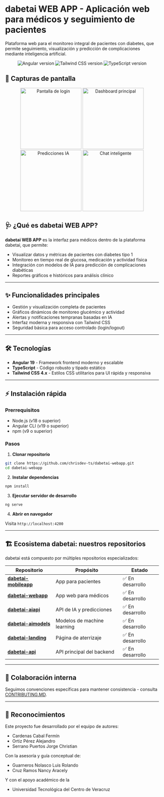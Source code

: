 
# dabetai WEB APP - Aplicación web para médicos y seguimiento de pacientes

Plataforma web para el monitoreo integral de pacientes con diabetes, que permite seguimiento, visualización y predicción de complicaciones mediante inteligencia artificial.

<p align="center">
  <img src="https://img.shields.io/badge/Angular-19-red?logo=angular" alt="Angular version">
  <img src="https://img.shields.io/badge/Tailwind_CSS-4.x-blue?logo=tailwindcss" alt="Tailwind CSS version">
  <img src="https://img.shields.io/badge/TypeScript-5.x-lightblue?logo=typescript" alt="TypeScript version">
</p>

## 📱 Capturas de pantalla

<p align="center">
  <img src="./assets/screenshots/login.png" alt="Pantalla de login" width="200"/>
  <img src="./assets/screenshots/dashboard.png" alt="Dashboard principal" width="200"/>
  <img src="./assets/screenshots/predictions.png" alt="Predicciones IA" width="200"/>
  <img src="./assets/screenshots/chat.png" alt="Chat inteligente" width="200"/>
</p>

## 🩺 ¿Qué es dabetai WEB APP?

**dabetai WEB APP** es la interfaz para médicos dentro de la plataforma dabetai, que permite:

- Visualizar datos y métricas de pacientes con diabetes tipo 1
- Monitoreo en tiempo real de glucosa, medicación y actividad física
- Integración con modelos de IA para predicción de complicaciones diabéticas
- Reportes gráficos e históricos para análisis clínico

---

## ✨ Funcionalidades principales

- Gestión y visualización completa de pacientes
- Gráficos dinámicos de monitoreo glucémico y actividad
- Alertas y notificaciones tempranas basadas en IA
- Interfaz moderna y responsiva con Tailwind CSS
- Seguridad básica para acceso controlado (login/logout)

---

## 🛠 Tecnologías

- **Angular 19** - Framework frontend moderno y escalable
- **TypeScript** - Código robusto y tipado estático
- **Tailwind CSS 4.x** - Estilos CSS utilitarios para UI rápida y responsiva

---

## ⚡ Instalación rápida

### Prerrequisitos

- Node.js (v18 o superior)
- Angular CLI (v19 o superior)
- npm (v9 o superior)

### Pasos

1. **Clonar repositorio**

```bash
git clone https://github.com/chrisdev-ts/dabetai-webapp.git
cd dabetai-webapp
```

2. **Instalar dependencias**

```bash
npm install
```

3. **Ejecutar servidor de desarrollo**

```bash
ng serve
```

4. **Abrir en navegador**

Visita `http://localhost:4200`

---

## 🏗 Ecosistema dabetai: nuestros repositorios

dabetai está compuesto por múltiples repositorios especializados:

| Repositorio                                                             | Propósito                   | Estado          |
| ----------------------------------------------------------------------- | --------------------------- | --------------- |
| **[dabetai-mobileapp](https://github.com/Fermin-Cardenas/dabetai-mobileapp)** | App para pacientes          | ✅ En desarrollo |
| **[dabetai-webapp](https://github.com/chrisdev-ts/dabetai-webapp)**     | App web para médicos        | ✅ En desarrollo |
| **[dabetai-aiapi](https://github.com/aleor25/dabetai-aiapi)**           | API de IA y predicciones    | ✅ En desarrollo |
| **[dabetai-aimodels](https://github.com/chrisdev-ts/dabetai-aimodels)** | Modelos de machine learning | ✅ En desarrollo |
| **[dabetai-landing](https://github.com/chrisdev-ts/dabetai-landing)**   | Página de aterrizaje        | ✅ En desarrollo |
| **[dabetai-api](https://github.com/chrisdev-ts/dabetai-api)**                                                         | API principal del backend   | ✅ En desarrollo |

---

## 🤝 Colaboración interna

Seguimos convenciones específicas para mantener consistencia - consulta [CONTRIBUTING.MD](CONTRIBUTING.MD).

---

## 🤝 Reconocimientos

Este proyecto fue desarrollado por el equipo de autores:

- Cardenas Cabal Fermín
- Ortiz Pérez Alejandro
- Serrano Puertos Jorge Christian

Con la asesoría y guía conceptual de:

- Guarneros Nolasco Luis Rolando
- Cruz Ramos Nancy Aracely

Y con el apoyo académico de la

- Universidad Tecnológica del Centro de Veracruz
